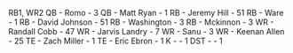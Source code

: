 RB1, WR2
QB  - Romo             -  3
QB  - Matt Ryan        -  1
RB  - Jeremy Hill      - 51
RB  - Ware             -  1
RB  - David Johnson    - 51
RB  - Washington       -  3
RB  - Mckinnon         -  3
WR  - Randall Cobb     - 47
WR  - Jarvis Landry    -  7
WR  - Sanu             -  3
WR  - Keenan Allen     - 25
TE  - Zach Miller      -  1
TE  - Eric Ebron       -  1
K   -                  -  1
DST -                  -  1
